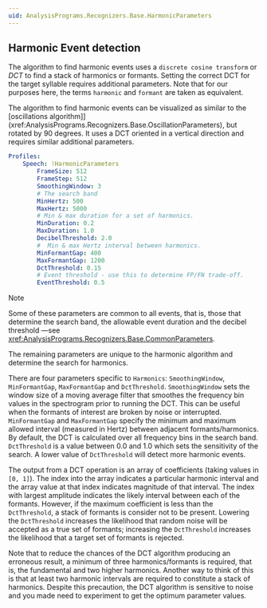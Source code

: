 ```yaml
---
uid: AnalysisPrograms.Recognizers.Base.HarmonicParameters
---
```


## Harmonic Event detection

The algorithm to find harmonic events uses a `discrete cosine transform` or *DCT* to find a stack of harmonics or formants.  Setting the correct DCT for the target syllable requires additional parameters. Note that for our purposes here, the terms `harmonic` and `formant` are taken as equivalent.

The algorithm to find harmonic events can be visualized as similar to the
[oscillations algorithm]](xref:AnalysisPrograms.Recognizers.Base.OscillationParameters),
but rotated by 90 degrees. It uses a DCT oriented in a vertical direction and
requires similar additional parameters.

```yml
Profiles:
    Speech: !HarmonicParameters
        FrameSize: 512
        FrameStep: 512
        SmoothingWindow: 3
        # The search band
        MinHertz: 500          
        MaxHertz: 5000
        # Min & max duration for a set of harmonics.
        MinDuration: 0.2
        MaxDuration: 1.0        
        DecibelThreshold: 2.0
        #  Min & max Hertz interval between harmonics.
        MinFormantGap: 400        
        MaxFormantGap: 1200
        DctThreshold: 0.15         
        # Event threshold - use this to determine FP/FN trade-off.
        EventThreshold: 0.5
```

> [!NOTE]
> Some of these parameters are common to all events, that is, those that determine the search band, the allowable event duration and
> the decibel threshold —see
> <xref:AnalysisPrograms.Recognizers.Base.CommonParameters>.
>
> The remaining parameters are unique to the harmonic algorithm and
> determine the search for harmonics.

There are four parameters specific to `Harmonics`: `SmoothingWindow`,
`MinFormantGap`, `MaxFormantGap` and `DctThreshold`. `SmoothingWindow` sets the window size of a moving average filter that smoothes the frequency bin values in the spectrogram prior to running the DCT. This can be useful when the formants of interest are broken by noise or interrupted. `MinFormantGap` and `MaxFormantGap` specify the minimum and maximum
allowed interval (measured in Hertz) between adjacent formants/harmonics.
By default, the DCT is calculated over all frequency bins in the search band.
`DctThreshold` is a value between 0.0 and 1.0 which sets the sensitivity of the search. A lower value of `DctThreshold` will detect more harmonic events.

The output from a DCT operation is an array of coefficients (taking values in
`[0, 1]`). The index into the array indicates a particular harmonic interval and the array value at that index indicates magnitude of that interval. The index with largest amplitude
indicates the likely interval between each of the formants. However, if the maximum coefficient is less than the `DctThreshold`, a stack of formants is consider not to be present. Lowering the `DctThreshold` increases the likelihood that random noise will be accepted as a true set of formants; increasing the `DctThreshold` increases the likelihood that a target set of formants is rejected.

Note that to reduce the chances of the DCT algorithm producing an erroneous result, a minimum of three harmonics/formants is required, that is, the fundamental and two higher harmonics. Another way to think of this is that at least two harmonic intervals are required to constitute a stack of harmonics. Despite this precaution, the DCT algorithm is sensitive to noise and you made need to experiment to get the optimum parameter values.

